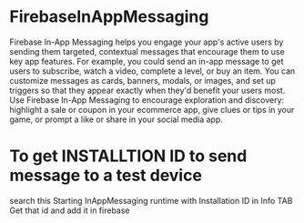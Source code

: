 # FirebaseInAppMessaging
Firebase In-App Messaging helps you engage your app's active users by sending them targeted, contextual messages that encourage them to use key app features. For example, you could send an in-app message to get users to subscribe, watch a video, complete a level, or buy an item. You can customize messages as cards, banners, modals, or images, and set up triggers so that they appear exactly when they'd benefit your users most. Use Firebase In-App Messaging to encourage exploration and discovery: highlight a sale or coupon in your ecommerce app, give clues or tips in your game, or prompt a like or share in your social media app.

# To get INSTALLTION ID to send message to a test device
 search this Starting InAppMessaging runtime with Installation ID in Info TAB
 Get that id and add it in firebase
